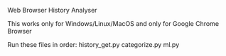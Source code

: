 Web Browser History Analyser

This works only for Windows/Linux/MacOS and only for Google Chrome Browser

Run these files in order:
history_get.py
categorize.py
ml.py